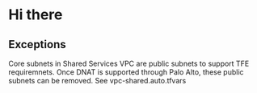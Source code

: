 # Hi there

## Exceptions
Core subnets in Shared Services VPC are public subnets to support TFE requiremnets. Once DNAT is supported through Palo Alto, these public subnets can be removed. See vpc-shared.auto.tfvars